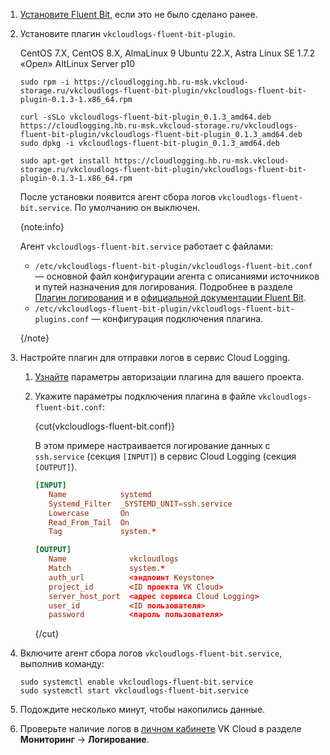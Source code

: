 1. [Установите Fluent Bit](../../quick-start), если это не было сделано ранее.
1. Установите плагин `vkcloudlogs-fluent-bit-plugin`.

   <tabs>
   <tablist>
   <tab>CentOS 7.X, CentOS 8.X, AlmaLinux 9</tab>
   <tab>Ubuntu 22.X, Astra Linux SE 1.7.2 «Орел»</tab>
   <tab>AltLinux Server p10</tab>
   </tablist>
   <tabpanel>

   ```console
   sudo rpm -i https://cloudlogging.hb.ru-msk.vkcloud-storage.ru/vkcloudlogs-fluent-bit-plugin/vkcloudlogs-fluent-bit-plugin-0.1.3-1.x86_64.rpm
   ```

   </tabpanel>
   <tabpanel>

   ```console
   curl -sSLo vkcloudlogs-fluent-bit-plugin_0.1.3_amd64.deb https://cloudlogging.hb.ru-msk.vkcloud-storage.ru/vkcloudlogs-fluent-bit-plugin/vkcloudlogs-fluent-bit-plugin_0.1.3_amd64.deb
   sudo dpkg -i vkcloudlogs-fluent-bit-plugin_0.1.3_amd64.deb
   ```

   </tabpanel>
   <tabpanel>

   ```console
   sudo apt-get install https://cloudlogging.hb.ru-msk.vkcloud-storage.ru/vkcloudlogs-fluent-bit-plugin/vkcloudlogs-fluent-bit-plugin-0.1.3-1.x86_64.rpm
   ```

   </tabpanel>
   </tabs>

   После установки появится агент сбора логов `vkcloudlogs-fluent-bit.service`. По умолчанию он выключен.

   {note:info}

   Агент `vkcloudlogs-fluent-bit.service` работает с файлами:

   - `/etc/vkcloudlogs-fluent-bit-plugin/vkcloudlogs-fluent-bit.conf` — основной файл конфигурации агента с описаниями источников и путей назначения для логирования. Подробнее в разделе [Плагин логирования](../../concepts/logging-plugin) и в [официальной документации Fluent Bit](https://docs.fluentbit.io/manual/administration/configuring-fluent-bit/classic-mode).
   - `/etc/vkcloudlogs-fluent-bit-plugin/vkcloudlogs-fluent-bit-plugins.conf` — конфигурация подключения плагина.

   {/note}

1. Настройте плагин для отправки логов в сервис Cloud Logging.

   1. [Узнайте](../../concepts/logging-plugin#auth_parameters) параметры авторизации плагина для вашего проекта.
   1. Укажите параметры подключения плагина в файле `vkcloudlogs-fluent-bit.conf`:

      {cut(vkcloudlogs-fluent-bit.conf)}

      В этом примере настраивается логирование данных с `ssh.service` (секция `[INPUT]`) в сервис Cloud Logging (секция `[OUTPUT]`).

      ```conf
      [INPUT]
         Name            systemd
         Systemd_Filter  _SYSTEMD_UNIT=ssh.service
         Lowercase       On
         Read_From_Tail  On
         Tag             system.*

      [OUTPUT]
         Name              vkcloudlogs
         Match             system.*
         auth_url          <эндпоинт Keystone>
         project_id        <ID проекта VK Cloud>
         server_host_port  <адрес сервиса Cloud Logging>
         user_id           <ID пользователя>
         password          <пароль пользователя>
      ```

      {/cut}

1. Включите агент сбора логов `vkcloudlogs-fluent-bit.service`, выполнив команду:

   ```console
   sudo systemctl enable vkcloudlogs-fluent-bit.service
   sudo systemctl start vkcloudlogs-fluent-bit.service
   ```

1. Подождите несколько минут, чтобы накопились данные.
1. Проверьте наличие логов в [личном кабинете](https://msk.cloud.vk.com/app/services/monitoring/logging) VK Cloud в разделе **Мониторинг** → **Логирование**.
